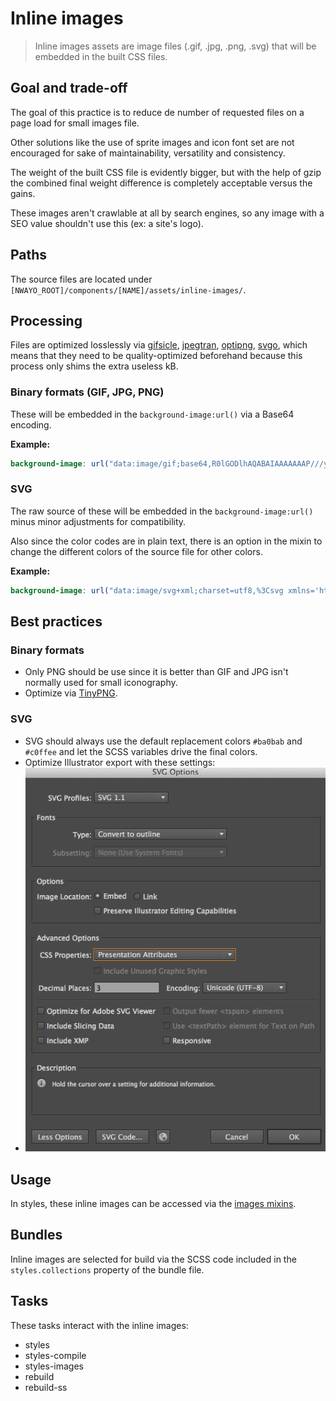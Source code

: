 # Inline images
> Inline images assets are image files (.gif, .jpg, .png, .svg) that will be embedded in the built CSS files.


## Goal and trade-off
The goal of this practice is to reduce de number of requested files on a page load for small images file.

Other solutions like the use of sprite images and icon font set are not encouraged for sake of maintainability, versatility and consistency.

The weight of the built CSS file is evidently bigger, but with the help of gzip the combined final weight difference is completely acceptable versus the gains.

These images aren't crawlable at all by search engines, so any image with a SEO value shouldn't use this (ex: a site's logo).


## Paths
The source files are located under `[NWAYO_ROOT]/components/[NAME]/assets/inline-images/`.


## Processing
Files are optimized losslessly via [gifsicle](https://www.lcdf.org/gifsicle), [jpegtran](http://libjpeg-turbo.virtualgl.org), [optipng](http://optipng.sourceforge.net), [svgo](https://github.com/svg/svgo), which means that they need to be quality-optimized beforehand because this process only shims the extra useless kB.

### Binary formats (GIF, JPG, PNG)
These will be embedded in the `background-image:url()` via a Base64 encoding.

**Example:**
```scss
background-image: url("data:image/gif;base64,R0lGODlhAQABAIAAAAAAAP///yH5BAEAAAAALAAAAAABAAEAAAIBRAA7");
```

### SVG
The raw source of these will be embedded in the `background-image:url()` minus minor adjustments for compatibility.

Also since the color codes are in plain text, there is an option in the mixin to change the different colors of the source file for other colors.

**Example:**
```scss
background-image: url("data:image/svg+xml;charset=utf8,%3Csvg xmlns='http://www.w3.org/2000/svg' viewBox='0 0 25 7'%3E%3Cpath fill='%23ff5252' d='M0 0h10L5 7z'/%3E%3C/svg%3E");
```



## Best practices

### Binary formats
- Only PNG should be use since it is better than GIF and JPG isn't normally used for small iconography.
- Optimize via [TinyPNG](https://tinypng.com).

### SVG
- SVG should always use the default replacement colors `#ba0bab` and `#c0ffee` and let the SCSS variables drive the final colors.
- Optimize Illustrator export with these settings:
- ![SVG export settings](../../ressources/images/svg-ai-settings.png)



## Usage
In styles, these inline images can be accessed via the [images mixins](../styles/images.md).


## Bundles
Inline images are selected for build via the SCSS code included in the `styles.collections` property of the bundle file.


## Tasks
These tasks interact with the inline images:
- styles
- styles-compile
- styles-images
- rebuild
- rebuild-ss
